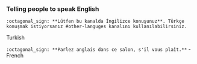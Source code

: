 
### Telling people to speak English
```
:octagonal_sign: **Lütfen bu kanalda İngilizce konuşunuz**. Türkçe konuşmak istiyorsanız #other-languges kanalını kullanılabilirsiniz.
```
Turkish


`:octagonal_sign: **Parlez anglais dans ce salon, s'il vous plaît.**` - French